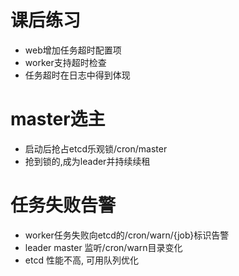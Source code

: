 # 课后练习
- web增加任务超时配置项
- worker支持超时检查
- 任务超时在日志中得到体现

# master选主
- 启动后抢占etcd乐观锁/cron/master
- 抢到锁的,成为leader并持续续租

# 任务失败告警
- worker任务失败向etcd的/cron/warn/{job}标识告警
- leader master 监听/cron/warn目录变化
- etcd 性能不高, 可用队列优化
